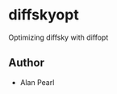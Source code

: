# diffskyopt

Optimizing diffsky with diffopt

## Author
- Alan Pearl

<!-- ## Documentation
Online documentation is available at [diffskyopt.readthedocs.io](https://diffskyopt.readthedocs.io/en/latest). -->
